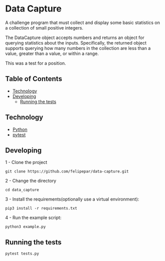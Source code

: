 # Data Capture

A challenge program that must collect and display some basic statistics on a collection
of small positive integers.

The DataCapture object accepts numbers and returns an object for querying
statistics about the inputs. Specifically, the returned object supports
querying how many numbers in the collection are less than a value, greater
than a value, or within a range.

This was a test for a position.

## Table of Contents

- [Technology](#technology)
- [Developing](#developing)
  - [Running the tests](#running-the-tests)

## Technology

- [Python](https://www.python.org/)
- [pytest](https://docs.pytest.org/en/7.1.x/)

## Developing

1 - Clone the project

```
git clone https://github.com/felipepar/data-capture.git
```

2 - Change the directory

```
cd data_capture
```

3 - Install the requirements(optionally use a virtual environment):

```
pip3 install -r requirements.txt
```

4 - Run the example script:

```
python3 example.py
```

## Running the tests

```
pytest tests.py
```
